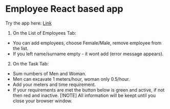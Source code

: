 # Employee React based app
Try the app here: [Link](http://elektro-daniel.cz/projects/employees_react/)
1. On the List of Employees Tab:
- You can add employees, choose Female/Male, remove employee from the list.
- If you left name/surname empty - it wont add (error message appears).
2. On the Task Tab:
- Sum numbers of Men and Woman.
- Men can excavate 1 meters/hour, woman only 0.5/hour.
- Add your meters and time requirement.
- If your requirements are met the button below is <span class="green">green</span> and active, if not then <span class="red">red</span> and inactive.
[!NOTE]
All information will be keept until you close your browser window.
